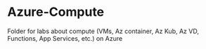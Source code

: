 # Azure-Compute
Folder for labs about compute (VMs, Az container, Az Kub, Az VD, Functions, App Services, etc.)  on Azure
